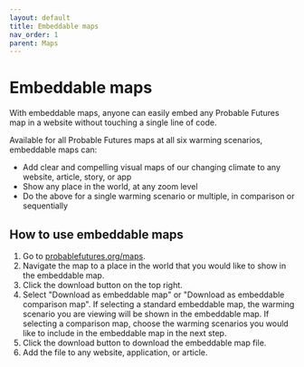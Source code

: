 ```yaml
---
layout: default
title: Embeddable maps
nav_order: 1
parent: Maps
---
```


# Embeddable maps

With embeddable maps, anyone can easily embed any Probable Futures map in a website without touching a single line of code.

Available for all Probable Futures maps at all six warming scenarios, embeddable maps can:
- Add clear and compelling visual maps of our changing climate to any website, article, story, or app
- Show any place in the world, at any zoom level
- Do the above for a single warming scenario or multiple, in comparison or sequentially

## How to use embeddable maps

1. Go to [probablefutures.org/maps](probablefutures.org/maps).
2. Navigate the map to a place in the world that you would like to show in the embeddable map.
3. Click the download button on the top right.
4. Select "Download as embeddable map" or "Download as embeddable comparison map". If selecting a standard embeddable map, the warming scenario you are viewing will be shown in the embeddable map. If selecting a comparison map, choose the warming scenarios you would like to include in the embeddable map in the next step.
6. Click the download button to download the embeddable map file.
7. Add the file to any website, application, or article. 
